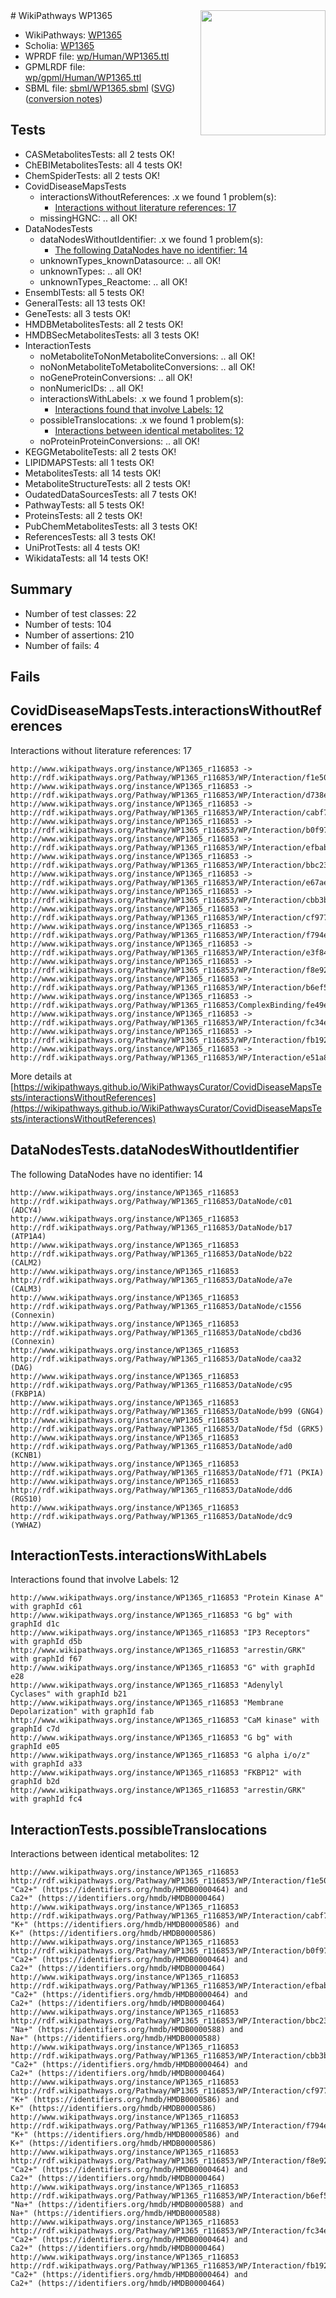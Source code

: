 <img style="float: right; width: 200px" src="../logo.png" />
# WikiPathways WP1365

* WikiPathways: [WP1365](https://identifiers.org/wikipathways:WP1365)
* Scholia: [WP1365](https://scholia.toolforge.org/wikipathways/WP1365)
* WPRDF file: [wp/Human/WP1365.ttl](../wp/Human/WP1365.ttl)
* GPMLRDF file: [wp/gpml/Human/WP1365.ttl](../wp/gpml/Human/WP1365.ttl)
* SBML file: [sbml/WP1365.sbml](../sbml/WP1365.sbml) ([SVG](../sbml/WP1365.svg)) ([conversion notes](../sbml/WP1365.txt))

## Tests
* CASMetabolitesTests: all 2 tests OK!
* ChEBIMetabolitesTests: all 4 tests OK!
* ChemSpiderTests: all 2 tests OK!
* CovidDiseaseMapsTests
    * interactionsWithoutReferences: .x we found 1 problem(s):
        * [Interactions without literature references: 17](#9701cce8)
    * missingHGNC: .. all OK!
* DataNodesTests
    * dataNodesWithoutIdentifier: .x we found 1 problem(s):
        * [The following DataNodes have no identifier: 14](#8792c494)
    * unknownTypes_knownDatasource: .. all OK!
    * unknownTypes: .. all OK!
    * unknownTypes_Reactome: .. all OK!
* EnsemblTests: all 5 tests OK!
* GeneralTests: all 13 tests OK!
* GeneTests: all 3 tests OK!
* HMDBMetabolitesTests: all 2 tests OK!
* HMDBSecMetabolitesTests: all 3 tests OK!
* InteractionTests
    * noMetaboliteToNonMetaboliteConversions: .. all OK!
    * noNonMetaboliteToMetaboliteConversions: .. all OK!
    * noGeneProteinConversions: .. all OK!
    * nonNumericIDs: .. all OK!
    * interactionsWithLabels: .x we found 1 problem(s):
        * [Interactions found that involve Labels: 12](#fe97a8ba)
    * possibleTranslocations: .x we found 1 problem(s):
        * [Interactions between identical metabolites: 12](#dc76dfee)
    * noProteinProteinConversions: .. all OK!
* KEGGMetaboliteTests: all 2 tests OK!
* LIPIDMAPSTests: all 1 tests OK!
* MetabolitesTests: all 14 tests OK!
* MetaboliteStructureTests: all 2 tests OK!
* OudatedDataSourcesTests: all 7 tests OK!
* PathwayTests: all 5 tests OK!
* ProteinsTests: all 2 tests OK!
* PubChemMetabolitesTests: all 3 tests OK!
* ReferencesTests: all 3 tests OK!
* UniProtTests: all 4 tests OK!
* WikidataTests: all 14 tests OK!


## Summary

* Number of test classes: 22
* Number of tests: 104
* Number of assertions: 210
* Number of fails: 4

## Fails

<a name="9701cce8" />

## CovidDiseaseMapsTests.interactionsWithoutReferences

Interactions without literature references: 17
```
http://www.wikipathways.org/instance/WP1365_r116853 -> http://rdf.wikipathways.org/Pathway/WP1365_r116853/WP/Interaction/f1e50
http://www.wikipathways.org/instance/WP1365_r116853 -> http://rdf.wikipathways.org/Pathway/WP1365_r116853/WP/Interaction/d738e
http://www.wikipathways.org/instance/WP1365_r116853 -> http://rdf.wikipathways.org/Pathway/WP1365_r116853/WP/Interaction/cabf7
http://www.wikipathways.org/instance/WP1365_r116853 -> http://rdf.wikipathways.org/Pathway/WP1365_r116853/WP/Interaction/b0f97
http://www.wikipathways.org/instance/WP1365_r116853 -> http://rdf.wikipathways.org/Pathway/WP1365_r116853/WP/Interaction/efbab
http://www.wikipathways.org/instance/WP1365_r116853 -> http://rdf.wikipathways.org/Pathway/WP1365_r116853/WP/Interaction/bbc23
http://www.wikipathways.org/instance/WP1365_r116853 -> http://rdf.wikipathways.org/Pathway/WP1365_r116853/WP/Interaction/e67ae
http://www.wikipathways.org/instance/WP1365_r116853 -> http://rdf.wikipathways.org/Pathway/WP1365_r116853/WP/Interaction/cbb3b
http://www.wikipathways.org/instance/WP1365_r116853 -> http://rdf.wikipathways.org/Pathway/WP1365_r116853/WP/Interaction/cf977
http://www.wikipathways.org/instance/WP1365_r116853 -> http://rdf.wikipathways.org/Pathway/WP1365_r116853/WP/Interaction/f794e
http://www.wikipathways.org/instance/WP1365_r116853 -> http://rdf.wikipathways.org/Pathway/WP1365_r116853/WP/Interaction/e3f84
http://www.wikipathways.org/instance/WP1365_r116853 -> http://rdf.wikipathways.org/Pathway/WP1365_r116853/WP/Interaction/f8e92
http://www.wikipathways.org/instance/WP1365_r116853 -> http://rdf.wikipathways.org/Pathway/WP1365_r116853/WP/Interaction/b6ef5
http://www.wikipathways.org/instance/WP1365_r116853 -> http://rdf.wikipathways.org/Pathway/WP1365_r116853/ComplexBinding/fe49e
http://www.wikipathways.org/instance/WP1365_r116853 -> http://rdf.wikipathways.org/Pathway/WP1365_r116853/WP/Interaction/fc34e
http://www.wikipathways.org/instance/WP1365_r116853 -> http://rdf.wikipathways.org/Pathway/WP1365_r116853/WP/Interaction/fb192
http://www.wikipathways.org/instance/WP1365_r116853 -> http://rdf.wikipathways.org/Pathway/WP1365_r116853/WP/Interaction/e51a8
```

More details at [https://wikipathways.github.io/WikiPathwaysCurator/CovidDiseaseMapsTests/interactionsWithoutReferences](https://wikipathways.github.io/WikiPathwaysCurator/CovidDiseaseMapsTests/interactionsWithoutReferences)

<a name="8792c494" />

## DataNodesTests.dataNodesWithoutIdentifier

The following DataNodes have no identifier: 14
```
http://www.wikipathways.org/instance/WP1365_r116853 http://rdf.wikipathways.org/Pathway/WP1365_r116853/DataNode/c01 (ADCY4)
http://www.wikipathways.org/instance/WP1365_r116853 http://rdf.wikipathways.org/Pathway/WP1365_r116853/DataNode/b17 (ATP1A4)
http://www.wikipathways.org/instance/WP1365_r116853 http://rdf.wikipathways.org/Pathway/WP1365_r116853/DataNode/b22 (CALM2)
http://www.wikipathways.org/instance/WP1365_r116853 http://rdf.wikipathways.org/Pathway/WP1365_r116853/DataNode/a7e (CALM3)
http://www.wikipathways.org/instance/WP1365_r116853 http://rdf.wikipathways.org/Pathway/WP1365_r116853/DataNode/c1556 (Connexin)
http://www.wikipathways.org/instance/WP1365_r116853 http://rdf.wikipathways.org/Pathway/WP1365_r116853/DataNode/cbd36 (Connexin)
http://www.wikipathways.org/instance/WP1365_r116853 http://rdf.wikipathways.org/Pathway/WP1365_r116853/DataNode/caa32 (DAG)
http://www.wikipathways.org/instance/WP1365_r116853 http://rdf.wikipathways.org/Pathway/WP1365_r116853/DataNode/c95 (FKBP1A)
http://www.wikipathways.org/instance/WP1365_r116853 http://rdf.wikipathways.org/Pathway/WP1365_r116853/DataNode/b99 (GNG4)
http://www.wikipathways.org/instance/WP1365_r116853 http://rdf.wikipathways.org/Pathway/WP1365_r116853/DataNode/f5d (GRK5)
http://www.wikipathways.org/instance/WP1365_r116853 http://rdf.wikipathways.org/Pathway/WP1365_r116853/DataNode/ad0 (KCNB1)
http://www.wikipathways.org/instance/WP1365_r116853 http://rdf.wikipathways.org/Pathway/WP1365_r116853/DataNode/f71 (PKIA)
http://www.wikipathways.org/instance/WP1365_r116853 http://rdf.wikipathways.org/Pathway/WP1365_r116853/DataNode/dd6 (RGS10)
http://www.wikipathways.org/instance/WP1365_r116853 http://rdf.wikipathways.org/Pathway/WP1365_r116853/DataNode/dc9 (YWHAZ)
```

<a name="fe97a8ba" />

## InteractionTests.interactionsWithLabels

Interactions found that involve Labels: 12
```
http://www.wikipathways.org/instance/WP1365_r116853 "Protein Kinase A" with graphId c61
http://www.wikipathways.org/instance/WP1365_r116853 "G bg" with graphId d1c
http://www.wikipathways.org/instance/WP1365_r116853 "IP3 Receptors" with graphId d5b
http://www.wikipathways.org/instance/WP1365_r116853 "arrestin/GRK" with graphId f67
http://www.wikipathways.org/instance/WP1365_r116853 "G" with graphId e28
http://www.wikipathways.org/instance/WP1365_r116853 "Adenylyl
Cyclases" with graphId b21
http://www.wikipathways.org/instance/WP1365_r116853 "Membrane
Depolarization" with graphId fab
http://www.wikipathways.org/instance/WP1365_r116853 "CaM kinase" with graphId c7d
http://www.wikipathways.org/instance/WP1365_r116853 "G bg" with graphId e05
http://www.wikipathways.org/instance/WP1365_r116853 "G alpha i/o/z" with graphId a33
http://www.wikipathways.org/instance/WP1365_r116853 "FKBP12" with graphId b2d
http://www.wikipathways.org/instance/WP1365_r116853 "arrestin/GRK" with graphId fc4
```

<a name="dc76dfee" />

## InteractionTests.possibleTranslocations

Interactions between identical metabolites: 12
```
http://www.wikipathways.org/instance/WP1365_r116853 http://rdf.wikipathways.org/Pathway/WP1365_r116853/WP/Interaction/f1e50 "Ca2+" (https://identifiers.org/hmdb/HMDB0000464) and 
Ca2+" (https://identifiers.org/hmdb/HMDB0000464)
http://www.wikipathways.org/instance/WP1365_r116853 http://rdf.wikipathways.org/Pathway/WP1365_r116853/WP/Interaction/cabf7 "K+" (https://identifiers.org/hmdb/HMDB0000586) and 
K+" (https://identifiers.org/hmdb/HMDB0000586)
http://www.wikipathways.org/instance/WP1365_r116853 http://rdf.wikipathways.org/Pathway/WP1365_r116853/WP/Interaction/b0f97 "Ca2+" (https://identifiers.org/hmdb/HMDB0000464) and 
Ca2+" (https://identifiers.org/hmdb/HMDB0000464)
http://www.wikipathways.org/instance/WP1365_r116853 http://rdf.wikipathways.org/Pathway/WP1365_r116853/WP/Interaction/efbab "Ca2+" (https://identifiers.org/hmdb/HMDB0000464) and 
Ca2+" (https://identifiers.org/hmdb/HMDB0000464)
http://www.wikipathways.org/instance/WP1365_r116853 http://rdf.wikipathways.org/Pathway/WP1365_r116853/WP/Interaction/bbc23 "Na+" (https://identifiers.org/hmdb/HMDB0000588) and 
Na+" (https://identifiers.org/hmdb/HMDB0000588)
http://www.wikipathways.org/instance/WP1365_r116853 http://rdf.wikipathways.org/Pathway/WP1365_r116853/WP/Interaction/cbb3b "Ca2+" (https://identifiers.org/hmdb/HMDB0000464) and 
Ca2+" (https://identifiers.org/hmdb/HMDB0000464)
http://www.wikipathways.org/instance/WP1365_r116853 http://rdf.wikipathways.org/Pathway/WP1365_r116853/WP/Interaction/cf977 "K+" (https://identifiers.org/hmdb/HMDB0000586) and 
K+" (https://identifiers.org/hmdb/HMDB0000586)
http://www.wikipathways.org/instance/WP1365_r116853 http://rdf.wikipathways.org/Pathway/WP1365_r116853/WP/Interaction/f794e "K+" (https://identifiers.org/hmdb/HMDB0000586) and 
K+" (https://identifiers.org/hmdb/HMDB0000586)
http://www.wikipathways.org/instance/WP1365_r116853 http://rdf.wikipathways.org/Pathway/WP1365_r116853/WP/Interaction/f8e92 "Ca2+" (https://identifiers.org/hmdb/HMDB0000464) and 
Ca2+" (https://identifiers.org/hmdb/HMDB0000464)
http://www.wikipathways.org/instance/WP1365_r116853 http://rdf.wikipathways.org/Pathway/WP1365_r116853/WP/Interaction/b6ef5 "Na+" (https://identifiers.org/hmdb/HMDB0000588) and 
Na+" (https://identifiers.org/hmdb/HMDB0000588)
http://www.wikipathways.org/instance/WP1365_r116853 http://rdf.wikipathways.org/Pathway/WP1365_r116853/WP/Interaction/fc34e "Ca2+" (https://identifiers.org/hmdb/HMDB0000464) and 
Ca2+" (https://identifiers.org/hmdb/HMDB0000464)
http://www.wikipathways.org/instance/WP1365_r116853 http://rdf.wikipathways.org/Pathway/WP1365_r116853/WP/Interaction/fb192 "Ca2+" (https://identifiers.org/hmdb/HMDB0000464) and 
Ca2+" (https://identifiers.org/hmdb/HMDB0000464)
```

